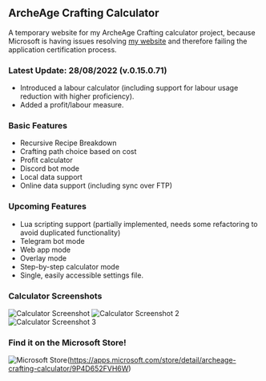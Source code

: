 ## ArcheAge Crafting Calculator

A temporary website for my ArcheAge Crafting calculator project, because Microsoft is having issues resolving [my website](https://gs201.xyz) and therefore failing the application certification process.

### Latest Update: 28/08/2022 (v.0.15.0.71)

- Introduced a labour calculator (including support for labour usage reduction with higher proficiency).
- Added a profit/labour measure.

### Basic Features

- Recursive Recipe Breakdown
- Crafting path choice based on cost
- Profit calculator
- Discord bot mode
- Local data support
- Online data support (including sync over FTP)

### Upcoming Features

- Lua scripting support (partially implemented, needs some refactoring to avoid duplicated functionality)
- Telegram bot mode
- Web app mode
- Overlay mode
- Step-by-step calculator mode
- Single, easily accessible settings file.

### Calculator Screenshots

![Calculator Screenshot](/aacraft/calculatorscreenshot.png)
![Calculator Screenshot 2](/aacraft/screenshot2.png)
![Calculator Screenshot 3](/aacraft/discordmode.png)

### Find it on the Microsoft Store!
![Microsoft Store](/aacraft/1200px-Get_it_from_Microsoft_Badge.svg.png)(https://apps.microsoft.com/store/detail/archeage-crafting-calculator/9P4D652FVH6W)
